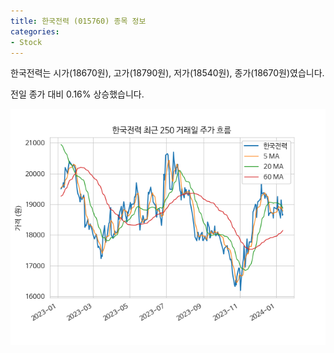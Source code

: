 ```yaml
---
title: 한국전력 (015760) 종목 정보
categories:
- Stock
---
```


한국전력는 시가(18670원), 고가(18790원), 저가(18540원), 종가(18670원)였습니다.

전일 종가 대비 0.16% 상승했습니다.

<!-- more -->

![015760](/assets/images/stock/015760.png)